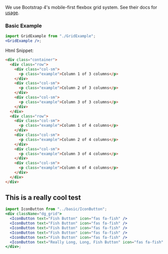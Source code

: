 We use Bootstrap 4's mobile-first flexbox grid system. See their docs for
[usage](https://getbootstrap.com/docs/4.3/layout/grid/).

### Basic Example

```jsx
import GridExample from "./GridExample";
<GridExample />;
```

Html Snippet:

```html
<div class="container">
  <div class="row">
    <div class="col-sm">
      <p class="example">Column 1 of 3 columns</p>
    </div>
    <div class="col-sm">
      <p class="example">Column 2 of 3 columns</p>
    </div>
    <div class="col-sm">
      <p class="example">Column 3 of 3 columns</p>
    </div>
  </div>
  <div class="row">
    <div class="col-sm">
      <p class="example">Column 1 of 4 columns</p>
    </div>
    <div class="col-sm">
      <p class="example">Column 2 of 4 columns</p>
    </div>
    <div class="col-sm">
      <p class="example">Column 3 of 4 columns</p>
    </div>
    <div class="col-sm">
      <p class="example">Column 4 of 4 columns</p>
    </div>
  </div>
</div>
```

## This is a really cool test

```jsx
import IconButton from "../basic/IconButton";
<div className="dg_grid">
  <IconButton text="Fish Button" icon="fas fa-fish" />
  <IconButton text="Fish Button" icon="fas fa-fish" />
  <IconButton text="Fish Button" icon="fas fa-fish" />
  <IconButton text="Fish Button" icon="fas fa-fish" />
  <IconButton text="Fish Button" icon="fas fa-fish" />
  <IconButton text="Really Long, Long, Fish Button" icon="fas fa-fish" />
</div>;
```

